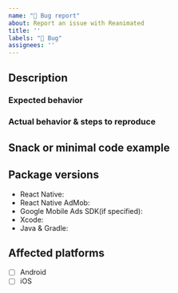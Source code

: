 ```yaml
---
name: "🐞 Bug report"
about: Report an issue with Reanimated
title: ''
labels: "🐞 Bug"
assignees: ''
---
```


## Description

<!--
Tell us what's happening here.
-->

### Expected behavior

### Actual behavior & steps to reproduce

## Snack or minimal code example

<!--
Please provide a minimal code example that reproduces the issue in [Snack](https://snack.expo.io/) or link to the Github repository.
Here are some tips for providing a minimal example: [https://stackoverflow.com/help/mcve](https://stackoverflow.com/help/mcve).
-->

## Package versions

<!--
Fill in your React Native AdMob and React Native versions below.

List other libraries if relevant.
-->

- React Native:
- React Native AdMob:
- Google Mobile Ads SDK(if specified):
- Xcode:
- Java & Gradle:

## Affected platforms

- [ ] Android
- [ ] iOS
